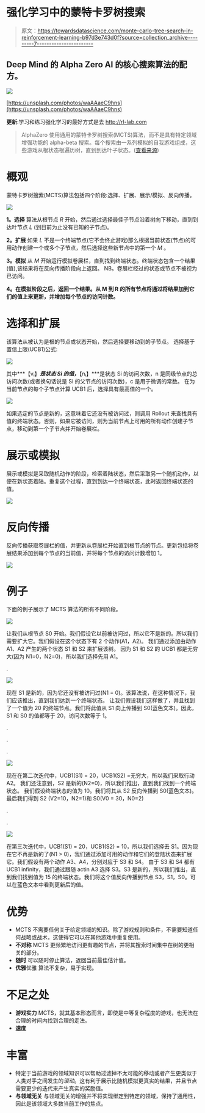 # 强化学习中的蒙特卡罗树搜索

> 原文：<https://towardsdatascience.com/monte-carlo-tree-search-in-reinforcement-learning-b97d3e743d0f?source=collection_archive---------7----------------------->

## Deep Mind 的 Alpha Zero AI 的核心搜索算法的配方。

![](img/3caed6d0a4110f8056d51dd4793ca14b.png)

[https://unsplash.com/photos/waAAaeC9hns](https://unsplash.com/photos/waAAaeC9hns)

**更新**:学习和练习强化学习的最好方式是去 http://rl-lab.com

> AlphaZero 使用通用的蒙特卡罗树搜索(MCTS)算法，而不是具有特定领域增强功能的 alpha-beta 搜索。每个搜索由一系列模拟的自我游戏组成，这些游戏从根状态根遍历树，直到到达叶子状态。([查看来源](https://deepmind.com/research/publications/general-reinforcement-learning-algorithm-masters-chess-shogi-and-go-through-self-play/))

# 概观

蒙特卡罗树搜索(MCTS)算法包括四个阶段:选择、扩展、展示/模拟、反向传播。

![](img/a60018e6ca110169d0e70f3c93e2c87a.png)

**1。选择** 算法从根节点 *R* 开始，然后通过选择最佳子节点沿着树向下移动，直到到达叶节点 *L* (到目前为止没有已知的子节点)。

**2。扩展** 如果 *L* 不是一个终端节点(它不会终止游戏)那么根据当前状态(节点)的可用动作创建一个或多个子节点，然后选择这些新节点中的第一个 *M* 。

**3。模拟** 从 *M* 开始运行模拟卷展栏，直到找到终端状态。终端状态包含一个结果(值),该结果将在反向传播阶段向上返回。
NB。卷展栏经过的状态或节点不被视为已访问。

**4。在模拟阶段之后，返回一个结果。从 M 到 R 的所有节点将通过将结果加到它们的值上来更新，并增加每个节点的访问计数。**

# 选择和扩展

该算法从被认为是根的节点或状态开始，然后选择要移动到的子节点。
选择基于置信上限(UCB1)公式:

![](img/9ed357f3a9ac706de18964de5903df3c.png)

其中***【vᵢ】***是状态 Si 的值，***【nᵢ】***是状态 Si 的访问次数，n 是同级节点的总访问次数(或者换句话说是 Si 的父节点的访问次数)，c 是用于微调的常数。
在为当前节点的每个子节点计算 UCB1 后，选择具有最高值的一个。

![](img/58cfa1fadce2a0fcf03ebb343563f74b.png)

如果选定的节点是新的，这意味着它还没有被访问过，则调用 Rollout 来查找具有值的终端状态。否则，如果它被访问，则为当前节点上可用的所有动作创建子节点，移动到第一个子节点并开始卷展栏。

# 展示或模拟

展示或模拟是采取随机动作的阶段，检索着陆状态，然后采取另一个随机动作，以便在新状态着陆。重复这个过程，直到到达一个终端状态，此时返回终端状态的值。

![](img/15111f3311ba8f2258865e68e0760e6e.png)

# 反向传播

反向传播获取卷展栏的值，并更新从卷展栏开始直到根节点的节点。更新包括将卷展结果添加到每个节点的当前值，并将每个节点的访问计数增加 1。

![](img/6e7137c59ae77d6be4a8b267b087564d.png)

# 例子

下面的例子展示了 MCTS 算法的所有不同阶段。

![](img/be07ae54bf3084cd4b356a492dd660f0.png)

让我们从根节点 S0 开始。我们假设它以前被访问过，所以它不是新的。所以我们需要扩大它。我们假设在这个状态下有 2 个动作(A1，A2)。
我们通过添加由动作 A1、A2 产生的两个状态 S1 和 S2 来扩展该树。
因为 S1 和 S2 的 UCB1 都是无穷大(因为 N1=0，N2=0)，所以我们选择先用 A1。

.

![](img/0e6d4bff4db443753008703cc9c21935.png)

现在 S1 是新的，因为它还没有被访问过(N1 = 0)。该算法说，在这种情况下，我们应该推出，直到我们达到一个终端状态。
让我们假设我们这样做了，并且找到了一个值为 20 的终端节点。我们将此值从 S1 向上传播到 S0(蓝色文本)。因此，S1 和 S0 的值都等于 20，访问次数等于 1。

.

.

.

![](img/2b041feb114253ede865d6d828bfa73f.png)

现在在第二次迭代中，UCB1(S1) = 20，UCB1(S2) =无穷大，所以我们采取行动 A2。
我们还注意到，S2 是新的(N2=0)，所以我们推出，直到我们找到一个终端状态。
我们假设终端状态的值为 10。我们将其从 S2 反向传播到 S0(蓝色文本)。最后我们得到 S2 (V2=10，N2=1)和 S0(V0 = 30，N0=2)

.

.

![](img/bb0661a3aee90dbe84dba937db23cc19.png)

在第三次迭代中，UCB1(S1) = 20，UCB1(S2) = 10，所以我们选择去 S1。因为现在它不再是新的了(N1 > 0)，我们通过添加可用的动作和它们的登陆状态来扩展它。我们假设有两个动作 A3、A4，分别对应于 S3 和 S4。
由于 S3 和 S4 都有 UCB1 infinity，我们通过跟随 actin A3 选择 S3。S3 是新的，所以我们推出，直到我们找到值为 15 的终端状态。我们将这个值反向传播到节点 S3，S1，S0。可以在蓝色文本中看到更新后的值。

# 优势

*   MCTS 不需要任何关于给定领域的知识。除了游戏规则和条件，不需要知道任何战略或战术，这使得它可以在其他游戏中重复使用。
*   **不对称**
    MCTS 更频繁地访问更有趣的节点，并将其搜索时间集中在树的更相关的部分。
*   **随时**
    可以随时停止算法，返回当前最佳估计值。
*   **优雅**优雅
    算法不复杂，易于实现。

# 不足之处

*   **游戏实力**
    MCTS，就其基本形态而言，即使是中等复杂程度的游戏，也无法在合理的时间内找到合理的走法。
*   **速度**

# 丰富

*   特定于当前游戏的领域知识可以帮助过滤掉不太可能的移动或者产生更类似于人类对手之间发生的*滚动*。这有利于展示比随机模拟更真实的结果，并且节点需要更少的迭代来产生真实的奖励值。
*   **与领域无关** 与领域无关的增强并不将实现绑定到特定的领域，保持了通用性，因此是该领域大多数当前工作的焦点。